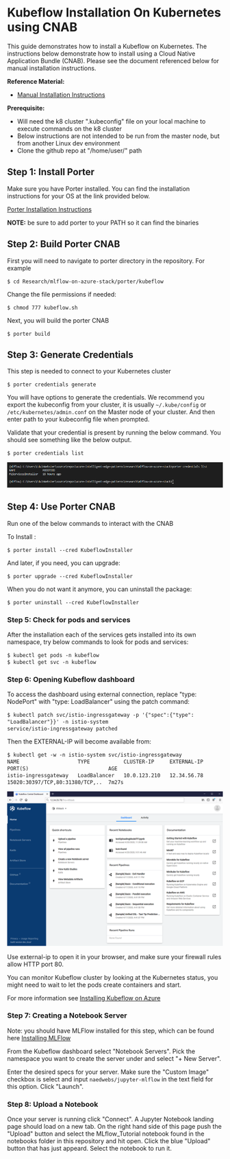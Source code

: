 # Kubeflow Installation On Kubernetes using CNAB

This guide demonstrates how to install a Kubeflow on Kubernetes. The instructions below demonstrate how to install using a Cloud Native Application Bundle (CNAB). Please see the document referenced below for manual installation instructions.

**Reference Material:**
- [Manual Installation Instructions](/Research/kubeflow-on-azure-stack/Readme.md)

**Prerequisite:**
- Will need the k8 cluster ".kubeconfig" file on your local machine to execute commands on the k8 cluster 
- Below instructions are not intended to be run from the master node, but from another Linux dev environment
- Clone the github repo at "/home/user/" path

## Step 1: Install Porter
Make sure you have Porter installed. You can find the installation instructions for your OS at the link provided below.

[Porter Installation Instructions](https://porter.sh/install/)

**NOTE:** be sure to add porter to your PATH so it can find the binaries


## Step 2: Build Porter CNAB

First you will need to navigate to porter directory in the repository. For example 

    $ cd Research/mlflow-on-azure-stack/porter/kubeflow

Change the file permissions if needed:

    $ chmod 777 kubeflow.sh

Next, you will build the porter CNAB

    $ porter build

## Step 3: Generate Credentials 

This step is needed to connect to your Kubernetes cluster

    $ porter credentials generate 

You will have options to generate the credentials. We recommend you export the kubeconfig from your cluster,
it is usually `~/.kube/config` or `/etc/kubernetes/admin.conf` on the Master node of your cluster. And then
enter path to your kubeconfig file when prompted.

Validate that your credential is present by running the below command. You should see something like the below output.

    $ porter credentials list

![List Porter Credentials](/Research/mlflow-on-azure-stack/docs/img/porter-credentials-validate.png)


## Step 4: Use Porter CNAB
Run one of the below commands to interact with the CNAB

To Install :

    $ porter install --cred KubeflowInstaller

And later, if you need, you can upgrade:

    $ porter upgrade --cred KubeflowInstaller

When you do not want it anymore, you can uninstall the package:

    $ porter uninstall --cred KubeflowInstaller

### Step 5: Check for pods and services

After the installation each of the services gets installed into its own namespace, try below commands to look for pods and services:

    $ kubectl get pods -n kubeflow
    $ kubectl get svc -n kubeflow

### Step 6: Opening Kubeflow dashboard
To access the dashboard using external connection, replace "type: NodePort" with "type: LoadBalancer" using the patch command:

    $ kubectl patch svc/istio-ingressgateway -p '{"spec":{"type": "LoadBalancer"}}' -n istio-system
    service/istio-ingressgateway patched

Then the EXTERNAL-IP will become available from:

    $ kubectl get -w -n istio-system svc/istio-ingressgateway
    NAME                   TYPE           CLUSTER-IP     EXTERNAL-IP   PORT(S)                          AGE
    istio-ingressgateway   LoadBalancer   10.0.123.210   12.34.56.78   15020:30397/TCP,80:31380/TCP,..  7m27s

![Kubeflow dashboard](/Research/mlflow-on-azure-stack/docs/img/kubeflow_dashboard1.png) 

Use external-ip to open it in your browser, and make sure your firewall rules allow HTTP port 80.

You can monitor Kubeflow cluster by looking at the Kubernetes status, you might need to wait to let the pods create containers and start.

For more information see [Installing Kubeflow on Azure](https://www.kubeflow.org/docs/azure/deploy/install-kubeflow/) 

### Step 7: Creating a Notebook Server
Note: you should have MLFlow installed for this step, which can be found here [Installing MLFlow](/Research/mlflow-on-azure-stack/porter/mlflow/Readme.md)

From the Kubeflow dashboard select "Notebook Servers". Pick the namespace you want to create the server under and select "+ New Server".

Enter the desired specs for your server. Make sure the "Custom Image" checkbox is select and input `naedwebs/jupyter-mlflow` in the text field for this option. Click "Launch".
### Step 8: Upload a Notebook

Once your server is running click "Connect". A Jupyter Notebook landing page should load on a new tab. On the right hand side of this page push the "Upload" button and select the MLflow_Tutorial notebook found in the notebooks folder in this repository and hit open. Click the blue "Upload" button that has just appeard. Select the notebook to run it.
